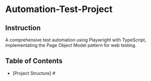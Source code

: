 # Automation-Test-Project

## Instruction
A comprehensive test automation using Playwright with TypeScript, implementating the Page Object Model pattern for web testing.

## Table of Contents
- [Project Structure] #

